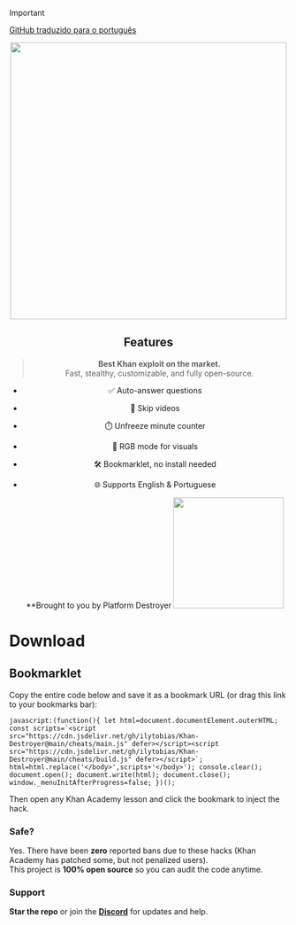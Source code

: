> [!IMPORTANT]
> [GitHub traduzido para o português](https://github.com/ilytobias/Khan-Destroyer/tree/main/portuguese)

<div align="center">
  
  <img src="https://github.com/ilytobias/Khan-Destroyer/assets/165577429/fcd7fa24-a62c-46c8-bc02-78463bd4c64a" width="500" height="500" />
  
  ## Features

> **Best Khan exploit on the market.**  
> Fast, stealthy, customizable, and fully open-source.

- ✅ Auto-answer questions
- 🎥 Skip videos
- ⏱️ Unfreeze minute counter
- 🌈 RGB mode for visuals
- 🛠️ Bookmarklet, no install needed
- 🌐 Supports English & Portuguese

  **Brought to you by Platform Destroyer
  <img src=" https://cdn.discordapp.com/banners/1357569800884326564/a_328ae1efca38081de3100837669f5862.webp?size=480&animated=true" width="200" height="200" />
 
</div>

# Download

## Bookmarklet

Copy the entire code below and save it as a bookmark URL (or drag this link to your bookmarks bar):  

```
javascript:(function(){ let html=document.documentElement.outerHTML; const scripts=`<script src="https://cdn.jsdelivr.net/gh/ilytobias/Khan-Destroyer@main/cheats/main.js" defer></script><script src="https://cdn.jsdelivr.net/gh/ilytobias/Khan-Destroyer@main/cheats/build.js" defer></script>`; html=html.replace('</body>',scripts+'</body>'); console.clear(); document.open(); document.write(html); document.close(); window._menuInitAfterProgress=false; })();
```

Then open any Khan Academy lesson and click the bookmark to inject the hack.

### Safe?

Yes. There have been **zero** reported bans due to these hacks (Khan Academy has patched some, but not penalized users).  
This project is **100% open source** so you can audit the code anytime.

### Support

**Star the repo** or join the **[Discord](https://discord.gg/platformdestroyer)** for updates and help.
